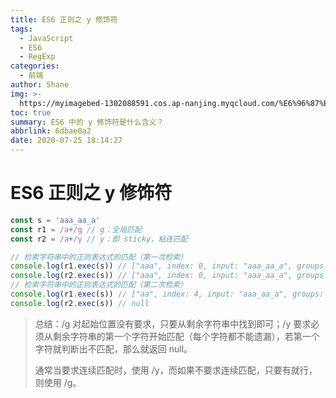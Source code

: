 ```yaml
---
title: ES6 正则之 y 修饰符
tags:
  - JavaScript
  - ES6
  - RegExp
categories:
  - 前端
author: Shane
img: >-
  https://myimagebed-1302088591.cos.ap-nanjing.myqcloud.com/%E6%96%87%E7%AB%A0%E7%89%B9%E5%BE%81%E5%9B%BE/36.jpg
toc: true
summary: ES6 中的 y 修饰符是什么含义？
abbrlink: 6dbae0a2
date: 2020-07-25 18:14:27
---
```


# ES6 正则之 y 修饰符

```javascript
const s = 'aaa_aa_a'
const r1 = /a+/g // g：全局匹配
const r2 = /a+/y // y：即 sticky，粘连匹配

// 检索字符串中的正则表达式的匹配（第一次检索）
console.log(r1.exec(s)) // ["aaa", index: 0, input: "aaa_aa_a", groups: undefined]，可见，匹配到的是“aaa”
console.log(r2.exec(s)) // ["aaa", index: 0, input: "aaa_aa_a", groups: undefined]，匹配到的结果也是“aaa”
// 检索字符串中的正则表达式的匹配（第二次检索）
console.log(r1.exec(s)) // ["aa", index: 4, input: "aaa_aa_a", groups: undefined]
console.log(r2.exec(s)) // null
```

> 总结：/g 对起始位置没有要求，只要从剩余字符串中找到即可；/y 要求必须从剩余字符串的第一个字符开始匹配（每个字符都不能遗漏），若第一个字符就判断出不匹配，那么就返回 null。
>
> 通常当要求连续匹配时，使用 /y，而如果不要求连续匹配，只要有就行，则使用 /g。